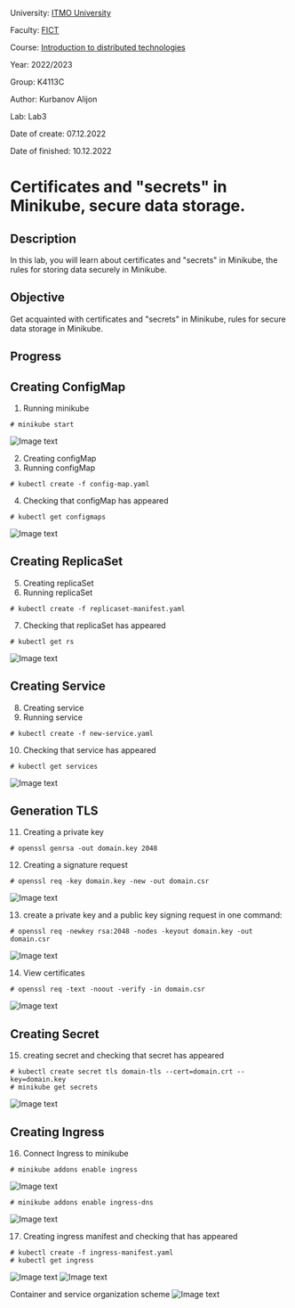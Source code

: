 University: [ITMO University](https://itmo.ru/ru/)

Faculty: [FICT](https://fict.itmo.ru)

Course: [Introduction to distributed technologies](https://github.com/itmo-ict-faculty/introduction-to-distributed-technologies)

Year: 2022/2023

Group: K4113C

Author: Kurbanov Alijon

Lab: Lab3

Date of create: 07.12.2022

Date of finished: 10.12.2022

# Certificates and "secrets" in Minikube, secure data storage.

## Description

In this lab, you will learn about certificates and "secrets" in Minikube, the rules for storing data securely in Minikube.

## Objective
Get acquainted with certificates and "secrets" in Minikube, rules for secure data storage in Minikube.

## Progress

## Creating ConfigMap

1) Running minikube
```
# minikube start
```
![Image text](images/1.png)

2) Creating configMap
3) Running configMap
```
# kubectl create -f config-map.yaml
```
4) Checking that configMap has appeared
```
# kubectl get configmaps
```
![Image text](images/1.png)

## Creating ReplicaSet
5) Creating replicaSet 
6) Running replicaSet
```
# kubectl create -f replicaset-manifest.yaml
```
7) Checking that replicaSet has appeared
```
# kubectl get rs
```
![Image text](images/3.png)

## Creating Service
8) Creating service
9) Running service
```
# kubectl create -f new-service.yaml
```
10) Checking that service has appeared
```
# kubectl get services
```
![Image text](images/4.png)

## Generation TLS
11) Creating a private key
```
# openssl genrsa -out domain.key 2048
```
12) Creating a signature request
```
# openssl req -key domain.key -new -out domain.csr
```
![Image text](images/5.png)

13) create a private key and a public key signing request in one command:
```
# openssl req -newkey rsa:2048 -nodes -keyout domain.key -out domain.csr
```
![Image text](images/6.png)

14) View certificates
```
# openssl req -text -noout -verify -in domain.csr
```
![Image text](images/7.png)

## Creating Secret
15) creating secret and checking that secret has appeared
```
# kubectl create secret tls domain-tls --cert=domain.crt --key=domain.key
# minikube get secrets
```
![Image text](images/8.png)

## Creating Ingress
16) Connect Ingress to minikube
```
# minikube addons enable ingress
```
![Image text](images/9.png)
```
# minikube addons enable ingress-dns
```
![Image text](images/10.png)

17) Creating ingress manifest and checking that has appeared
```
# kubectl create -f ingress-manifest.yaml
# kubectl get ingress
```
![Image text](images/11.png)
![Image text](images/12.png)


Container and service organization scheme
![Image text](images/13.png)